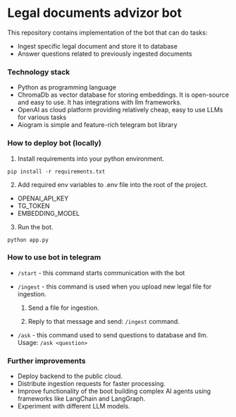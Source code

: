 # Legal documents advizor bot

This repository contains implementation of the bot that can do tasks:

- Ingest specific legal document and store it to database
- Answer questions related to previously ingested documents 


### Technology stack

- Python as programming language
- ChromaDb as vector database for storing embeddings. It is open-source and easy to use. It has integrations with llm frameworks.
- OpenAI as cloud platform providing relatively cheap, easy to use LLMs for various tasks
- Aiogram is simple and feature-rich telegram bot library

### How to deploy bot (locally)

1. Install requirements into your python environment.

```
pip install -r requirements.txt
```
2. Add required env variables to .env file into the root of the project.

 - OPENAI_API_KEY
 - TG_TOKEN
 - EMBEDDING_MODEL

3. Run the bot.

```
python app.py
```

### How to use bot in telegram

* `/start` - this command starts communication with the bot
* `/ingest` - this command is used when you upload new legal file for ingestion.

    1. Send a file for ingestion.

    2. Reply to that message and send: `/ingest` command.

* `/ask` - this command used to send questions to database and llm. Usage: `/ask <question>`


### Further improvements

* Deploy backend to the public cloud.
* Distribute ingestion requests for faster processing.
* Improve functionality of the boot building complex AI agents using frameworks like LangChain and LangGraph.
* Experiment with different LLM models.
